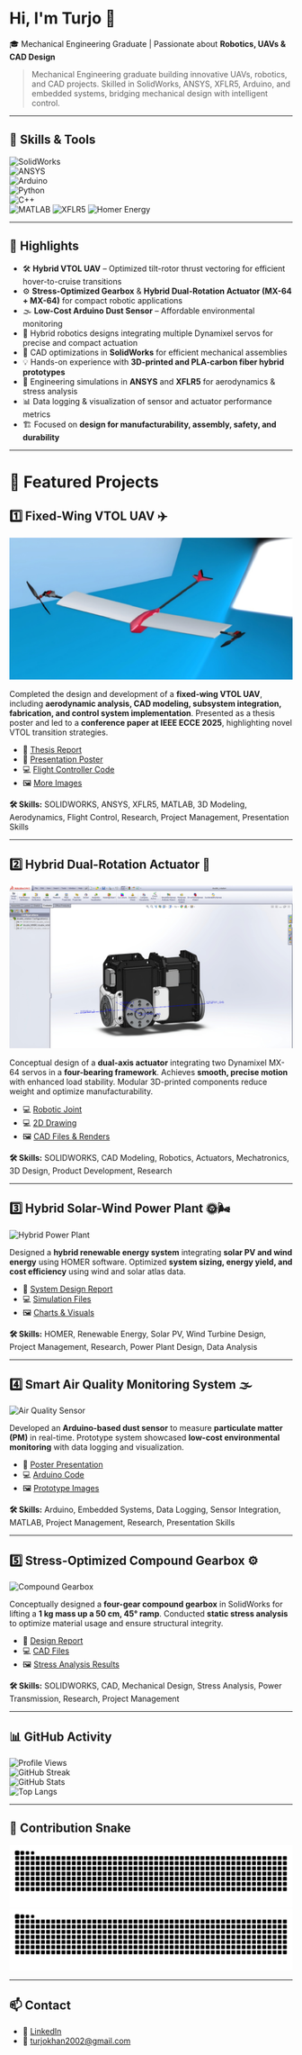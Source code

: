 # Hi, I'm Turjo 👋

🎓 Mechanical Engineering Graduate | Passionate about **Robotics, UAVs & CAD Design**  

> Mechanical Engineering graduate building innovative UAVs, robotics, and CAD projects. Skilled in SolidWorks, ANSYS, XFLR5, Arduino, and embedded systems, bridging mechanical design with intelligent control.

---

## 🔹 Skills & Tools  

![SolidWorks](https://img.shields.io/badge/SolidWorks-FF0000?style=for-the-badge&logo=dassaultsystemes&logoColor=white)  
![ANSYS](https://img.shields.io/badge/ANSYS-FFB71B?style=for-the-badge&logo=ansys&logoColor=black)  
![Arduino](https://img.shields.io/badge/Arduino-00979D?style=for-the-badge&logo=arduino&logoColor=white)  
![Python](https://img.shields.io/badge/Python-3776AB?style=for-the-badge&logo=python&logoColor=white)  
![C++](https://img.shields.io/badge/C++-00599C?style=for-the-badge&logo=cplusplus&logoColor=white)  
![MATLAB](https://img.shields.io/badge/MATLAB-FF7300?style=for-the-badge&logo=matlab&logoColor=white)
![XFLR5](https://img.shields.io/badge/XFLR5-007ACC?style=for-the-badge)
![Homer Energy](https://img.shields.io/badge/Homer_Energy-FF6600?style=for-the-badge)


---


## 🔹 Highlights
- 🛠 **Hybrid VTOL UAV** – Optimized tilt-rotor thrust vectoring for efficient hover-to-cruise transitions  
- ⚙️ **Stress-Optimized Gearbox** & **Hybrid Dual-Rotation Actuator (MX-64 + MX-64)** for compact robotic applications  
- 🌫️ **Low-Cost Arduino Dust Sensor** – Affordable environmental monitoring  
- 🤖 Hybrid robotics designs integrating multiple Dynamixel servos for precise and compact actuation  
- 📐 CAD optimizations in **SolidWorks** for efficient mechanical assemblies  
- 💡 Hands-on experience with **3D-printed and PLA-carbon fiber hybrid prototypes**  
- 🧮 Engineering simulations in **ANSYS** and **XFLR5** for aerodynamics & stress analysis  
- 📊 Data logging & visualization of sensor and actuator performance metrics  
- 🏗️ Focused on **design for manufacturability, assembly, safety, and durability**  

---

# 🚀 Featured Projects

## 1️⃣ Fixed-Wing VTOL UAV ✈️
![VTOL UAV](images/vtol_display_image.jpg)

Completed the design and development of a **fixed-wing VTOL UAV**, including **aerodynamic analysis, CAD modeling, subsystem integration, fabrication, and control system implementation**. Presented as a thesis poster and led to a **conference paper at IEEE ECCE 2025**, highlighting novel VTOL transition strategies.

- 📄 [Thesis Report](docs/vtol_uav/final_thesis_report.pdf)
- 📄 [Presentation Poster](docs/vtol_uav/poster.pdf)
- 💻 [Flight Controller Code](code/vtol_uav/code.ino.txt)
- 🖼 [More Images](images/vtol_uav_gallery/)

**🛠 Skills:** SOLIDWORKS, ANSYS, XFLR5, MATLAB, 3D Modeling, Aerodynamics, Flight Control, Research, Project Management, Presentation Skills  

---

## 2️⃣ Hybrid Dual-Rotation Actuator 🤖
![Dual-Rotation Actuator](images/actuator_display_image.jpg)

Conceptual design of a **dual-axis actuator** integrating two Dynamixel MX-64 servos in a **four-bearing framework**. Achieves **smooth, precise motion** with enhanced load stability. Modular 3D-printed components reduce weight and optimize manufacturability.

- 💻 [Robotic Joint](images/robot_joint.jpg)
- 💻 [2D Drawing](images/2d_drawing.png)
- 🖼 [CAD Files & Renders](files/actuator_cad/)

**🛠 Skills:** SOLIDWORKS, CAD Modeling, Robotics, Actuators, Mechatronics, 3D Design, Product Development, Research  

---

## 3️⃣ Hybrid Solar-Wind Power Plant 🌞🌬️
![Hybrid Power Plant](images/hybrid_power_plant.png)

Designed a **hybrid renewable energy system** integrating **solar PV and wind energy** using HOMER software. Optimized **system sizing, energy yield, and cost efficiency** using wind and solar atlas data.

- 📄 [System Design Report](docs/hybrid_power_plant.pdf)
- 💻 [Simulation Files](code/hybrid_power_plant/)
- 🖼 [Charts & Visuals](images/hybrid_power_plant_gallery/)

**🛠 Skills:** HOMER, Renewable Energy, Solar PV, Wind Turbine Design, Project Management, Research, Power Plant Design, Data Analysis  

---

## 4️⃣ Smart Air Quality Monitoring System 🌫️
![Air Quality Sensor](images/air_quality_sensor.png)

Developed an **Arduino-based dust sensor** to measure **particulate matter (PM)** in real-time. Prototype system showcased **low-cost environmental monitoring** with data logging and visualization.

- 📄 [Poster Presentation](docs/air_quality_poster.pdf)
- 💻 [Arduino Code](code/arduino_air_quality/)
- 🖼 [Prototype Images](images/air_quality_gallery/)

**🛠 Skills:** Arduino, Embedded Systems, Data Logging, Sensor Integration, MATLAB, Project Management, Research, Presentation Skills  

---

## 5️⃣ Stress-Optimized Compound Gearbox ⚙️
![Compound Gearbox](images/compound_gearbox.png)

Conceptually designed a **four-gear compound gearbox** in SolidWorks for lifting a **1 kg mass up a 50 cm, 45° ramp**. Conducted **static stress analysis** to optimize material usage and ensure structural integrity.

- 📄 [Design Report](docs/compound_gearbox.pdf)
- 💻 [CAD Files](code/compound_gearbox/)
- 🖼 [Stress Analysis Results](images/compound_gearbox_gallery/)

**🛠 Skills:** SOLIDWORKS, CAD, Mechanical Design, Stress Analysis, Power Transmission, Research, Project Management  


---


## 📊 GitHub Activity  

![Profile Views](https://komarev.com/ghpvc/?username=mdlaisurrahmankhanturjo&style=for-the-badge)  
![GitHub Streak](https://streak-stats.demolab.com?user=mdlaisurrahmankhanturjo&theme=tokyonight&hide_border=true&border_radius=10)  
![GitHub Stats](https://github-readme-stats.vercel.app/api?username=mdlaisurrahmankhanturjo&show_icons=true&theme=tokyonight)  
![Top Langs](https://github-readme-stats.vercel.app/api/top-langs/?username=mdlaisurrahmankhanturjo&layout=compact&theme=tokyonight)  

---

## 🐍 Contribution Snake  

![GitHub Snake Light](images/github-contribution-grid-snake.svg#gh-light-mode-only)
![GitHub Snake Dark](images/github-contribution-grid-snake-dark.svg#gh-dark-mode-only)

---

## 📫 Contact  

- 💼 [LinkedIn](https://www.linkedin.com/in/md-laisur-rahman-khan-turjo)  
- 📧 turjokhan2002@gmail.com
